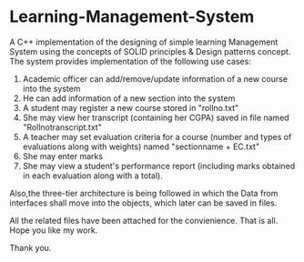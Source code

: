 # Learning-Management-System
A C++ implementation of the designing of simple learning Management System using the concepts of SOLID principles &amp; Design patterns concept.
The system provides implementation of the following use cases:

1) Academic officer can add/remove/update information of a new course into the system
2) He can add information of a new section into the system
3) A student may register a new course stored in "rollno.txt"
4) She may view her transcript (containing her CGPA) saved in file named "Rollnotranscript.txt"
5) A teacher may set evaluation criteria for a course (number and types of evaluations along with weights) named "sectionname + EC.txt"
6) She may enter marks
7) She may view a student's performance report (including marks obtained in each evaluation along with a total).

Also,the three-tier architecture is being followed in which the Data from interfaces shall move into the objects, which later can be saved in files.

All the related files have been attached for the convienience.
That is all. Hope you like my work.

Thank you.

